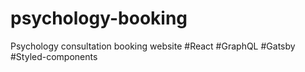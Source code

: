 # psychology-booking
Psychology consultation booking website #React #GraphQL #Gatsby #Styled-components

